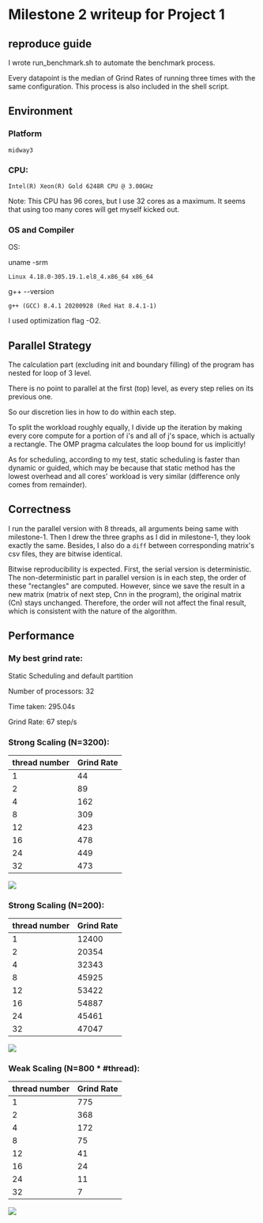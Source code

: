 # Milestone 2 writeup for Project 1


## reproduce guide

I wrote run_benchmark.sh to automate the benchmark process.

Every datapoint is the median of Grind Rates of running three times with the same configuration. This process is also
included in the shell script.

## Environment

### Platform

```midway3```

### CPU:

```Intel(R) Xeon(R) Gold 6248R CPU @ 3.00GHz```

Note: This CPU has 96 cores, but I use 32 cores as a maximum. It seems that using too many cores will get myself kicked
out.

### OS and Compiler

OS:

uname -srm

```
Linux 4.18.0-305.19.1.el8_4.x86_64 x86_64
```

g++ --version

```
g++ (GCC) 8.4.1 20200928 (Red Hat 8.4.1-1)
```

I used optimization flag -O2.

## Parallel Strategy

The calculation part (excluding init and boundary filling) of the program has nested for loop of 3 level.

There is no point to parallel at the first (top) level, as every step relies on its previous one.

So our discretion lies in how to do within each step.

To split the workload roughly equally, I divide up the iteration by making every core compute for a portion of i's and
all of j's space, which is actually a rectangle. The OMP pragma calculates the loop bound for us implicitly!

As for scheduling, according to my test, static scheduling is faster than dynamic or guided, which may be because that
static method has the lowest overhead and all cores' workload is very similar (difference only comes from remainder).

## Correctness

I run the parallel version with 8 threads, all arguments being same with milestone-1. Then I drew the three graphs as I
did in milestone-1, they look exactly the same. Besides, I also do a `diff` between corresponding matrix's csv files,
they are bitwise identical.

Bitwise reproducibility is expected. First, the serial version is deterministic. The non-deterministic part in parallel
version is in each step, the order of these "rectangles" are computed. However, since we save the result in a new
matrix (matrix of next step, Cnn in the program), the original matrix (Cn) stays unchanged. Therefore, the order will
not affect the final result, which is consistent with the nature of the algorithm.

## Performance

### My best grind rate:

Static Scheduling and default partition

Number of processors: 32

Time taken: 295.04s

Grind Rate: 67 step/s

### Strong Scaling (N=3200):

| thread number | Grind Rate |
|---------------|------------|
| 1             | 44         |
| 2             | 89         |
| 4             | 162        |
| 8             | 309        |
| 12            | 423        |
| 16            | 478        |
| 24            | 449        |
| 32            | 473        |

![](strong_scaling_1.png)

### Strong Scaling (N=200):

| thread number | Grind Rate |
|---------------|------------|
| 1             | 12400      |
| 2             | 20354      |
| 4             | 32343      |
| 8             | 45925      |
| 12            | 53422      |
| 16            | 54887      |
| 24            | 45461      |
| 32            | 47047      |

![](strong_scaling_2.png)

### Weak Scaling (N=800 * #thread):

| thread number | Grind Rate |
|---------------|------------|
| 1             | 775        |
| 2             | 368        |
| 4             | 172        |
| 8             | 75         |
| 12            | 41         |
| 16            | 24         |
| 24            | 11         |
| 32            | 7          |

![](weak_scaling.png)